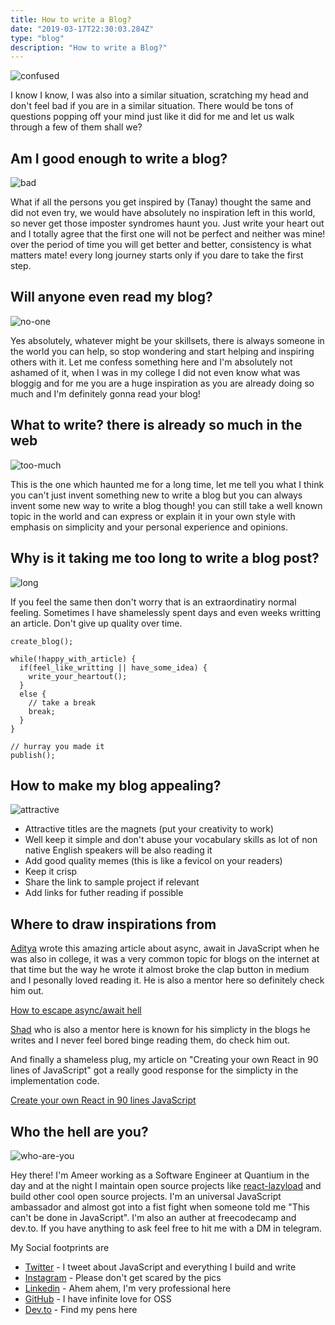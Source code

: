 ```yaml
---
title: How to write a Blog?
date: "2019-03-17T22:30:03.284Z"
type: "blog"
description: "How to write a Blog?"
---
```


![confused](https://media0.giphy.com/media/3o7btPCcdNniyf0ArS/giphy.gif?cid=790b761124a330bb699814b9d9b587fea0ee2e77185c4649&rid=giphy.gif)

I know I know, I was also into a similar situation, scratching my head and don't feel bad if you are in a similar situation. There would be tons of questions popping off your mind just like it did for me and let us walk through a few of them shall we?

## Am I good enough to write a blog?

![bad](https://media3.giphy.com/media/EYmAHLpw5LBbG/giphy.gif?cid=ecf05e470e452e980386a152cfe34d8d52e8ecfe710a263b&rid=giphy.gif)

What if all the persons you get inspired by (Tanay) thought the same and did not even try, we would have absolutely no inspiration left in this world, so never get those imposter syndromes haunt you. Just write your heart out and I totally agree that the first one will not be perfect and neither was mine! over the period of time you will get better and better, consistency is what matters mate! every long journey starts only if you dare to take the first step.

## Will anyone even read my blog?

![no-one](https://media1.giphy.com/media/Az1CJ2MEjmsp2/giphy.gif?cid=790b761103966036d1c191937cfb18bfa8e927022af4aa58&rid=giphy.gif)

Yes absolutely, whatever might be your skillsets, there is always someone in the world you can help, so stop wondering and start helping and inspiring others with it. Let me confess something here and I'm absolutely not ashamed of it, when I was in my college I did not even know what was bloggig and for me you are a huge inspiration as you are already doing so much and I'm definitely gonna read your blog!

## What to write? there is already so much in the web

![too-much](https://media2.giphy.com/media/SDogLD4FOZMM8/giphy.gif?cid=790b7611d2bda25cc2169538baca7d6622139bef7cf5ad1c&rid=giphy.gif)

This is the one which haunted me for a long time, let me tell you what I think you can't just invent something new to write a blog but you can always invent some new way to write a blog though! you can still take a well known topic in the world and can express or explain it in your own style with emphasis on simplicity and your personal experience and opinions.

## Why is it taking me too long to write a blog post?

![long](https://media0.giphy.com/media/QBd2kLB5qDmysEXre9/giphy.gif?cid=790b7611d32170c6a0979565e45a0972877c01439f70b9a9&rid=giphy.gif)

If you feel the same then don't worry that is an extraordinatiry normal feeling. Sometimes I have shamelessly spent days and even weeks writting an article. Don't give up quality over time.

```
create_blog();

while(!happy_with_article) {
  if(feel_like_writting || have_some_idea) {
    write_your_heartout();
  }
  else {
    // take a break
    break;
  }
}

// hurray you made it
publish();
```

## How to make my blog appealing?

![attractive](https://media3.giphy.com/media/JKuwPY8gEvS6I/giphy.gif?cid=790b76112304d85c2f8a0ea2508d11f0578b10c59f4a3d17&rid=giphy.gif)

* Attractive titles are the magnets (put your creativity to work) 
* Well keep it simple and don't abuse your vocabulary skills as lot of non native English speakers will be also reading it
* Add good quality memes (this is like a fevicol on your readers)
* Keep it crisp
* Share the link to sample project if relevant
* Add links for futher reading if possible

## Where to draw inspirations from 

[Aditya](https://twitter.com/dev__adi) wrote this amazing article about async, await in JavaScript when he was also in college, it was a very common topic for blogs on the internet at that time but the way he wrote it almost broke the clap button in medium and I pesonally loved reading it. He is also a mentor here so definitely check him out.

[How to escape async/await hell](https://medium.com/free-code-camp/avoiding-the-async-await-hell-c77a0fb71c4c)

[Shad](https://twitter.com/iamshadmirza) who is also a mentor here is known for his simplicty in the blogs he writes and I never feel bored binge reading them, do check him out.

And finally a shameless plug, my article on "Creating your own React in 90 lines of JavaScript" got a really good response for the simplicty in the implementation code.

[Create your own React in 90 lines JavaScript](https://dev.to/ameerthehacker/build-your-own-react-in-90-lines-of-javascript-1je2)

## Who the hell are you?

![who-are-you](https://media1.giphy.com/media/xUySTIOsf7QxHx1gk0/giphy.gif?cid=790b7611137ad3a1b0843baf1cf3e71ad019e37b7e24c319&rid=giphy.gif)

Hey there! I'm Ameer working as a Software Engineer at Quantium in the day and at the night I maintain open source projects like [react-lazyload](github.com/twobin/react-lazyload) and build other cool open source projects. I'm an universal JavaScript ambassador and almost got into a fist fight when someone told me "This can't be done in JavaScript". I'm also an auther at freecodecamp and dev.to. If you have anything to ask feel free to hit me with a DM in telegram.

My Social footprints are

- [Twitter](https://twitter.com/ameerthehacker) - I tweet about JavaScript and everything I build and write
- [Instagram](http://instagram.com/ameerthehacker/) - Please don't get scared by the pics
- [Linkedin](https://www.linkedin.com/in/ameerthehacker/) - Ahem ahem, I'm very professional here
- [GitHub](https://github.com/ameerthehacker) - I have infinite love for OSS
- [Dev.to](https://dev.to/ameerthehacker) - Find my pens here
